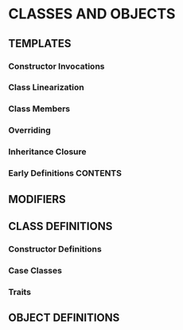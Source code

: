 # CLASSES AND OBJECTS
## TEMPLATES
### Constructor Invocations
### Class Linearization
### Class Members
### Overriding
### Inheritance Closure
### Early Definitions CONTENTS
## MODIFIERS
## CLASS DEFINITIONS
### Constructor Definitions
### Case Classes
### Traits
## OBJECT DEFINITIONS

